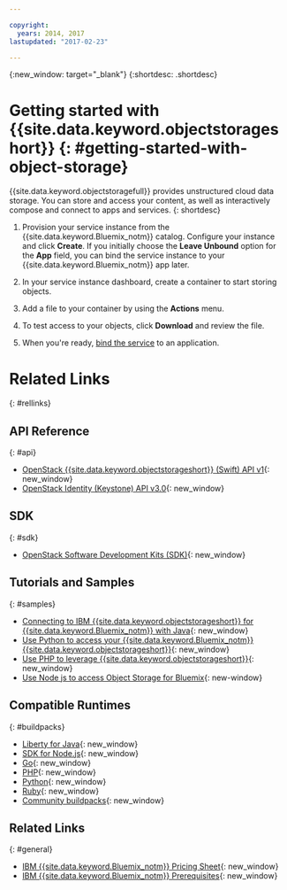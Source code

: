```yaml
---

copyright:
  years: 2014, 2017
lastupdated: "2017-02-23"

---
```

{:new_window: target="_blank"}
{:shortdesc: .shortdesc}


# Getting started with {{site.data.keyword.objectstorageshort}} {: #getting-started-with-object-storage}


{{site.data.keyword.objectstoragefull}} provides unstructured cloud data storage. You can store and access your content, as well as interactively compose and connect to apps and services.
{: shortdesc}


1. Provision your service instance from the {{site.data.keyword.Bluemix_notm}} catalog. Configure your instance and click **Create**. If you initially choose the **Leave Unbound** option for the **App** field, you can bind the service instance to your {{site.data.keyword.Bluemix_notm}} app later.

2. In your service instance dashboard, create a container to start storing objects.

3. Add a file to your container by using the **Actions** menu.

4. To test access to your objects, click **Download** and review the file.

5. When you're ready, [bind the service](/docs/services/reqnsi.html#add_service) to an application.



# Related Links
{: #rellinks}

## API Reference
{: #api}
* [OpenStack {{site.data.keyword.objectstorageshort}} (Swift) API v1](http://developer.openstack.org/api-ref-objectstorage-v1.html){: new_window}
* [OpenStack Identity (Keystone) API v3.0](http://developer.openstack.org/api-ref-identity-v3.html){: new_window}

## SDK
{: #sdk}
* [OpenStack Software Development Kits (SDK)](https://wiki.openstack.org/wiki/SDKs){: new_window}

## Tutorials and Samples
{: #samples}
* [Connecting to IBM {{site.data.keyword.objectstorageshort}} for {{site.data.keyword.Bluemix_notm}} with Java](https://developer.ibm.com/recipes/tutorials/connecting-to-ibm-object-storage-for-bluemix-with-java/){: new_window}
* [Use Python to access your {{site.data.keyword.Bluemix_notm}} {{site.data.keyword.objectstorageshort}}](https://developer.ibm.com/recipes/tutorials/use-python-to-access-your-bluemix-object-storage/){: new_window}
* [Use PHP to leverage {{site.data.keyword.objectstorageshort}}](https://developer.ibm.com/recipes/tutorials/use-php-to-leverage-object-storage-for-bluemix/){: new_window}
* [Use Node js to access Object Storage for Bluemix](https://developer.ibm.com/recipes/tutorials/use-pkgcloud-to-access-ibm-object-storage-for-bluemix-with-node-js/){: new-window}

## Compatible Runtimes
{: #buildpacks}
* [Liberty for Java](https://www.ng.bluemix.net/docs/runtimes/liberty/index.html){: new_window}
* [SDK for Node.js](https://www.ng.bluemix.net/docs/runtimes/nodejs/index.html){: new_window}
* [Go](https://www.ng.bluemix.net/docs/runtimes/go/index.html){: new_window}
* [PHP](https://www.ng.bluemix.net/docs/runtimes/php/index.html){: new_window}
* [Python](https://www.ng.bluemix.net/docs/runtimes/python/index.html){: new_window}
* [Ruby](https://www.ng.bluemix.net/docs/runtimes/ruby/index.html){: new_window}
* [Community buildpacks](https://www.ng.bluemix.net/docs/starters/byob.html){: new_window}


## Related Links
{: #general}
* [IBM {{site.data.keyword.Bluemix_notm}} Pricing Sheet](https://www.ng.bluemix.net/#/pricing){: new_window}
* [IBM {{site.data.keyword.Bluemix_notm}} Prerequisites](https://developer.ibm.com/bluemix/support/#prereqs){: new_window}
